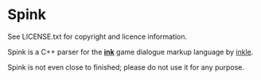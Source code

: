 # Spink

See LICENSE.txt for copyright and licence information.

Spink is a C++ parser for the [**ink**](http://www.inklestudios.com/ink) game 
dialogue markup language by [inkle](http://www.inklestudios.com/). 

Spink is not even close to finished; please do not use it for any purpose.
